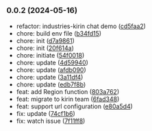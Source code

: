## <small>0.0.2 (2024-05-16)</small>

- refactor: industries-kirin chat demo ([cd5faa2](https://github.com/TD-Yofun/sample-chat-netlify/commit/cd5faa2))
- chore: build env file ([b34fd15](https://github.com/TD-Yofun/sample-chat-netlify/commit/b34fd15))
- chore: init ([d7a9861](https://github.com/TD-Yofun/sample-chat-netlify/commit/d7a9861))
- chore: init ([20f614a](https://github.com/TD-Yofun/sample-chat-netlify/commit/20f614a))
- chore: initiate ([54f0018](https://github.com/TD-Yofun/sample-chat-netlify/commit/54f0018))
- chore: update ([4d59940](https://github.com/TD-Yofun/sample-chat-netlify/commit/4d59940))
- chore: update ([afdb090](https://github.com/TD-Yofun/sample-chat-netlify/commit/afdb090))
- chore: update ([3a11df4](https://github.com/TD-Yofun/sample-chat-netlify/commit/3a11df4))
- chore: update ([edb7f8b](https://github.com/TD-Yofun/sample-chat-netlify/commit/edb7f8b))
- feat: add Region function ([803a762](https://github.com/TD-Yofun/sample-chat-netlify/commit/803a762))
- feat: migrate to kirin team ([6fad348](https://github.com/TD-Yofun/sample-chat-netlify/commit/6fad348))
- feat: support url configuration ([e80a5d4](https://github.com/TD-Yofun/sample-chat-netlify/commit/e80a5d4))
- fix: update ([74cf1b6](https://github.com/TD-Yofun/sample-chat-netlify/commit/74cf1b6))
- fix: watch issue ([7f11ff8](https://github.com/TD-Yofun/sample-chat-netlify/commit/7f11ff8))
